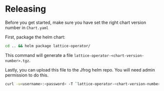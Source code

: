 # Releasing

Before you get started, make sure you have set the right chart version number in `Chart.yaml`

First, package the helm chart:

```bash
cd .. && helm package lattice-operator/
```

This command will generate a file `lattice-operator-<chart-version-number>.tgz`.

Lastly, you can upload this file to the Jfrog helm repo. You will need admin permission to do this.

```bash
curl -u<username>:<password> -T `lattice-operator-<chart-version-number>.tgz` "https://breezeml.jfrog.io/artifactory/breezeml-helm/lattice-operator-<chart-version-number>.tgz"
```
